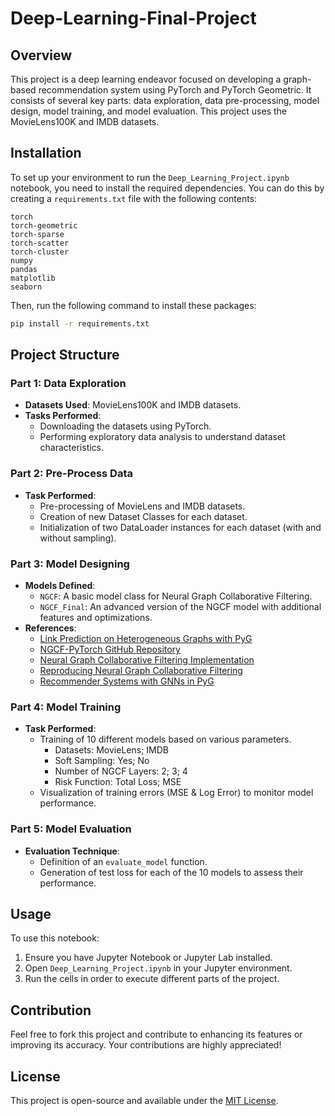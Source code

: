# Deep-Learning-Final-Project

## Overview
This project is a deep learning endeavor focused on developing a graph-based recommendation system using PyTorch and PyTorch Geometric. It consists of several key parts: data exploration, data pre-processing, model design, model training, and model evaluation. This project uses the MovieLens100K and IMDB datasets.

## Installation
To set up your environment to run the `Deep_Learning_Project.ipynb` notebook, you need to install the required dependencies. You can do this by creating a `requirements.txt` file with the following contents:

```
torch
torch-geometric
torch-sparse
torch-scatter
torch-cluster
numpy
pandas
matplotlib
seaborn
```

Then, run the following command to install these packages:

```bash
pip install -r requirements.txt
```

## Project Structure

### Part 1: Data Exploration
- **Datasets Used**: MovieLens100K and IMDB datasets.
- **Tasks Performed**: 
  - Downloading the datasets using PyTorch.
  - Performing exploratory data analysis to understand dataset characteristics.

### Part 2: Pre-Process Data
- **Task Performed**:
  - Pre-processing of MovieLens and IMDB datasets.
  - Creation of new Dataset Classes for each dataset.
  - Initialization of two DataLoader instances for each dataset (with and without sampling).

### Part 3: Model Designing
- **Models Defined**:
  - `NGCF`: A basic model class for Neural Graph Collaborative Filtering.
  - `NGCF_Final`: An advanced version of the NGCF model with additional features and optimizations.
- **References**:
  - [Link Prediction on Heterogeneous Graphs with PyG](https://medium.com/@pytorch_geometric/link-prediction-on-heterogeneous-graphs-with-pyg-6d5c29677c70)
  - [NGCF-PyTorch GitHub Repository](https://github.com/huangtinglin/NGCF-PyTorch/tree/master/NGCF)
  - [Neural Graph Collaborative Filtering Implementation](https://github.com/xiangwang1223/neural_graph_collaborative_filtering/blob/master/NGCF/NGCF.py)
  - [Reproducing Neural Graph Collaborative Filtering](https://medium.com/@meuleman.mathias/reproducing-neural-graph-collaborative-filtering-a8982c7d3df6)
  - [Recommender Systems with GNNs in PyG](https://medium.com/stanford-cs224w/recommender-systems-with-gnns-in-pyg-d8301178e377)

### Part 4: Model Training
- **Task Performed**:
  - Training of 10 different models based on various parameters.
    - Datasets: MovieLens; IMDB
    - Soft Sampling: Yes; No
    - Number of NGCF Layers: 2; 3; 4
    - Risk Function: Total Loss; MSE
  - Visualization of training errors (MSE & Log Error) to monitor model performance.

### Part 5: Model Evaluation
- **Evaluation Technique**:
  - Definition of an `evaluate_model` function.
  - Generation of test loss for each of the 10 models to assess their performance.

## Usage
To use this notebook:
1. Ensure you have Jupyter Notebook or Jupyter Lab installed.
2. Open `Deep_Learning_Project.ipynb` in your Jupyter environment.
3. Run the cells in order to execute different parts of the project.

## Contribution
Feel free to fork this project and contribute to enhancing its features or improving its accuracy. Your contributions are highly appreciated!

## License
This project is open-source and available under the [MIT License](https://opensource.org/licenses/MIT).
